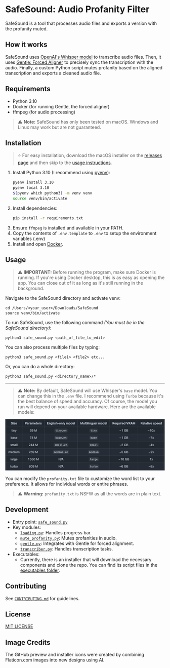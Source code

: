 # SafeSound: Audio Profanity Filter

SafeSound is a tool that processes audio files and exports a version with the profanity muted.

## How it works

SafeSound uses [OpenAI's Whisper model](https://github.com/openai/whisper) to transcribe audio files. Then, it uses [Gentle: Forced Aligner](https://github.com/strob/gentle) to precisely sync the transcription with the audio. Finally, a custom Python script mutes profanity based on the aligned transcription and exports a cleaned audio file.

## Requirements

- Python 3.10
- Docker (for running Gentle, the forced aligner)
- ffmpeg (for audio processing)

> ⚠️ **Note:** SafeSound has only been tested on macOS. Windows and Linux may work but are not guaranteed.

## Installation

> ⭐️ For easy installation, download the macOS installer on the [releases page](https://github.com/janksmap/SafeSound/releases) and then skip to the [usage instructions](#usage).

1. Install Python 3.10 (I recommend using [pyenv](https://github.com/pyenv/pyenv)):
    ```sh
    pyenv install 3.10
    pyenv local 3.10
    $(pyenv which python3) -m venv venv
    source venv/bin/activate
    ```
2. Install dependencies:
    ```sh
    pip install -r requirements.txt
    ```
3. Ensure `ffmpeg` is installed and available in your PATH.
4. Copy the contents of `.env.template` to `.env` to setup the environment variables (.env)
5. Install and open [Docker](https://www.docker.com/).

## Usage

> ⚠️ **IMPORTANT:** Before running the program, make sure Docker is running. If you're using Docker desktop, this is as easy as opening the app. You can close out of it as long as it's still running in the background.

Navigate to the SafeSound directory and activate venv:

```
cd /Users/<your_user>/Downloads/SafeSound
source venv/bin/activate
```

To run SafeSound, use the following command _(You must be in the SafeSound directory)_:

```sh
python3 safe_sound.py <path_of_file_to_edit>
```

You can also process multiple files by typing:

```
python3 safe_sound.py <file1> <file2> etc...
```

Or, you can do a whole directory:

```
python3 safe_sound.py <directory_name>/*
```

---
> ⚠️ **Note:** By default, SafeSound will use Whisper's `base` model. You can change this in the `.env` file. I recommend using `Turbo` because it's the best balance of speed and accuracy. Of course, the model you run will depend on your available hardware. Here are the available models:

![Whisper models](docs/whisper_models.png)

You can modify the `profanity.txt` file to customize the word list to your preference. It allows for individual words or entire phrases.

> ⚠️ **Warning:** `profanity.txt` is NSFW as all the words are in plain text.

## Development

- Entry point: [`safe_sound.py`](safe_sound.py)
- Key modules:
    - [`loading.py`](loading.py): Handles progress bar.
    - [`mute_profanity.py`](mute_profanity.py): Mutes profanities in audio.
    - [`gentle.py`](gentle.py): Integrates with Gentle for forced alignment.
    - [`transcriber.py`](transcriber.py): Handles transcription tasks.
- Executables:
    - Currently, there is an installer that will download the necessary components and clone the repo. You can find its script files in the [executables folder](./executables).

## Contributing

See [`CONTRIBUTING.md`](CONTRIBUTING.md) for guidelines.

## License

[MIT LICENSE](LICENSE)

## Image Credits
The GitHub preview and installer icons were created by combining Flaticon.com images into new designs using AI.